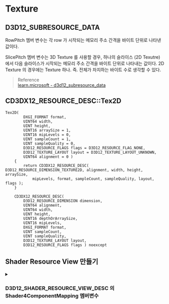 # Texture

## D3D12_SUBRESOURCE_DATA

RowPitch 멤버 변수는 각 row 가 시작되는 메모리 주소 간격을 바이트 단위로 나타낸 값이다. 

SlicePitch 멤버 변수는 3D Texture 를 사용할 경우, 하나의 슬라이스 (2D Texutre) 에서 다음 슬라이스가 시작되는 메모리 주소 간격을 바이트 단위로 나타내는 값이다. 2D Texture 의 경우에는 Texture 하나. 즉. 전체가 차지하는 바이트 수로 생각할 수 있다.

> Reference  
> [learn.microsoft - d3d12_subresource_data](https://learn.microsoft.com/en-us/windows/win32/api/d3d12/ns-d3d12-d3d12_subresource_data)  

## CD3DX12_RESOURCE_DESC::Tex2D

```
Tex2D(
        DXGI_FORMAT format,
        UINT64 width,
        UINT height,
        UINT16 arraySize = 1,
        UINT16 mipLevels = 0,
        UINT sampleCount = 1,
        UINT sampleQuality = 0,
        D3D12_RESOURCE_FLAGS flags = D3D12_RESOURCE_FLAG_NONE,
        D3D12_TEXTURE_LAYOUT layout = D3D12_TEXTURE_LAYOUT_UNKNOWN,
        UINT64 alignment = 0 )
    {
        return CD3DX12_RESOURCE_DESC( D3D12_RESOURCE_DIMENSION_TEXTURE2D, alignment, width, height, arraySize,
            mipLevels, format, sampleCount, sampleQuality, layout, flags );
    }

    CD3DX12_RESOURCE_DESC(
        D3D12_RESOURCE_DIMENSION dimension,
        UINT64 alignment,
        UINT64 width,
        UINT height,
        UINT16 depthOrArraySize,
        UINT16 mipLevels,
        DXGI_FORMAT format,
        UINT sampleCount,
        UINT sampleQuality,
        D3D12_TEXTURE_LAYOUT layout,
        D3D12_RESOURCE_FLAGS flags ) noexcept

```


## Shader Resource View 만들기

<details> <summary> <h3 style="display:inline-block"> D3D12_SHADER_RESOURCE_VIEW_DESC 의 Shader4ComponentMapping 멤버변수 </h3></summary>
Shader4ComponentMapping 은 Texture의 각 (R, G, B, A) 컴포넌트를 셰이더에서 어떤 식으로 매핑해서 사용할지를 지정하는 멤버입니다. 
즉, Texture의 실제 채널(R, G, B, A)을 셰이더에서 R에 가져올지, G에 가져올지, 혹은 1.0이나 0.0 같은 상수로 채울지 등을 지정할 수 있습니다.

예를 들어, R -> R, G -> G, B -> B, A -> A 와 같이 기본적인 Mapping 을 할 경우에는 D3D12_DEFAULT_SHADER_4_COMPONENT_MAPPING 매크로를 인자로 주면 된다.

만약 텍스쳐의 (R,G,B,A) 를 Shader 에서 (B,G,R,1.0) 으로 보게 하고 싶다면 D3D12_ENCODE_SHADER_4_COMPONENT_MAPPING 매크로로 다음과 같이 스위즐을 설정할 수 있다.
```cpp
D3D12_ENCODE_SHADER_4_COMPONENT_MAPPING(
    D3D12_SHADER_COMPONENT_MAPPING_FROM_MEMORY_COMPONENT_2, // R <- 텍스처 B
    D3D12_SHADER_COMPONENT_MAPPING_FROM_MEMORY_COMPONENT_1, // G <- 텍스처 G
    D3D12_SHADER_COMPONENT_MAPPING_FROM_MEMORY_COMPONENT_0, // B <- 텍스처 R
    D3D12_SHADER_COMPONENT_MAPPING_FORCE_VALUE_1            // A <- 1.0
);
```

> Reference   
> [learn.microsoft - d3d12_shader_component_mapping](https://learn.microsoft.com/en-us/windows/win32/api/d3d12/ne-d3d12-d3d12_shader_component_mapping)    
> [learn.microsoft - d3d12_shader_resource_view_desc](https://learn.microsoft.com/en-us/windows/win32/api/d3d12/ns-d3d12-d3d12_shader_resource_view_desc)  
</details>
